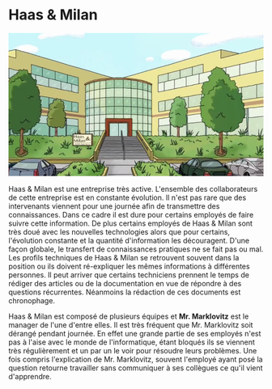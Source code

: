 # Haas & Milan


![alt text](../../img/haas-milan.png)

Haas & Milan est une entreprise très active. L'ensemble des collaborateurs de cette entreprise est en constante évolution. Il n'est pas rare que des intervenants viennent pour une journée afin de transmettre des connaissances. Dans ce cadre il est dure pour certains employés de faire suivre cette information. De plus certains employés de Haas & Milan sont très doué avec les nouvelles technologies alors que pour certains, l'évolution constante et la quantité d'information les découragent. D'une façon globale, le transfert de connaissances pratiques ne se fait pas ou mal. Les profils techniques de Haas & Milan se retrouvent souvent dans la position ou ils doivent ré-expliquer les mêmes informations à différentes personnes. Il peut arriver que certains techniciens prennent le temps de rédiger des articles ou de la documentation en vue de répondre à des questions récurrentes. Néanmoins la rédaction de ces documents  est chronophage. 

Haas & Milan est composé de plusieurs équipes et **Mr. Marklovitz** est le manager de l'une d'entre elles. Il est très fréquent que Mr. Marklovitz soit dérangé pendant journée. En effet une grande partie de ses employés n'est pas à l'aise avec le monde de l'informatique, étant bloqués ils se viennent très régulièrement et un par un le voir pour résoudre leurs problèmes. Une fois compris l'explication de Mr. Marklovitz, souvent l'employé ayant posé la question retourne travailler sans communiquer à ses collègues ce qu'il vient d'apprendre.